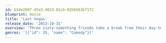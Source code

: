 ```yaml
---
id: b3de2097-d5e3-4023-81cb-02bb563b71f2
blueprint: movie
title: 'Last Vegas'
release_date: '2013-10-31'
overview: 'Three sixty-something friends take a break from their day-to-day lives to throw a bachelor party in Las Vegas for their last remaining single pal.'
genres: '[{"id": 35, "name": "Comedy"}]'
---
```

